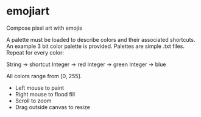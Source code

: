 # emojiart
Compose pixel art with emojis

A palette must be loaded to describe colors and their associated shortcuts. An example 3 bit color palette is provided.
Palettes are simple .txt files. Repeat for every color:

String -> shortcut
Integer -> red
Integer -> green
Integer -> blue

All colors range from [0, 255].

* Left mouse to paint
* Right mouse to flood fill
* Scroll to zoom
* Drag outside canvas to resize
